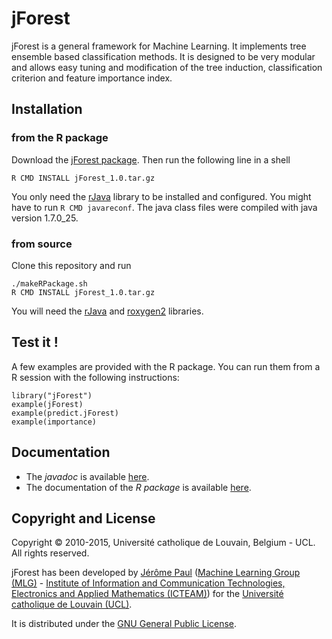 # jForest
jForest is a general framework for Machine Learning. It implements tree ensemble based classification methods. It is designed to be very modular and allows easy tuning and modification of the tree induction, classification criterion and feature importance index.

## Installation
### from the R package
Download the [jForest package](https://github.com/jeromepaul/jForest/raw/master/jForest_1.0.tar.gz).
Then run the following line in a shell
```
R CMD INSTALL jForest_1.0.tar.gz
```
You only need the <a href="http://cran.r-project.org/web/packages/rJava/" target="_blank">rJava</a> library to be installed and configured.
You might have to run `R CMD javareconf`.
The java class files were compiled with java version 1.7.0_25.

### from source
Clone this repository and run
```
./makeRPackage.sh
R CMD INSTALL jForest_1.0.tar.gz
```
You will need the <a href="http://cran.r-project.org/web/packages/rJava/" target="_blank">rJava</a> and <a href="http://cran.r-project.org/web/packages/roxygen2/" target="_blank">roxygen2</a> libraries.

## Test it !
A few examples are provided with the R package. You can run them from a R session with the following instructions:
```
library("jForest")
example(jForest)
example(predict.jForest)
example(importance)
```

## Documentation
* The *javadoc* is available <a href="http://jeromepaul.github.io/jForest/javadoc/" target="_blank">here</a>.
* The documentation of the *R package* is available <a href="http://jeromepaul.github.io/jForest/R-manual/jForest-manual.pdf" target="_blank">here</a>.

## Copyright and License
Copyright © 2010-2015, Université catholique de Louvain, Belgium - UCL.
All rights reserved.
 
jForest has been developed by <a href="http://jeromepaul.be/" target="_blank">Jérôme Paul</a> (<a href="http://uclouvain.be/mlg" target="_blank">Machine Learning Group (MLG)</a> - <a href="http://www.uclouvain.be/en-icteam.html" target="_blank">Institute of Information and Communication Technologies, Electronics and Applied Mathematics (ICTEAM)</a>) for the <a href="http://www.uclouvain.be" target="_blank">Université catholique de Louvain (UCL)</a>.

It is distributed under the <a href="http://www.gnu.org/licenses/gpl.html" target="_blank">GNU General Public License</a>.


